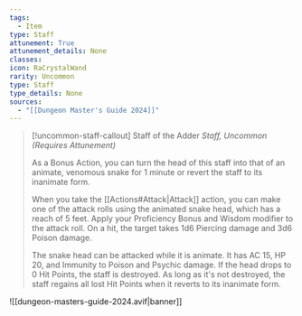 ```yaml
---
tags:
  - Item
type: Staff
attunement: True
attunement_details: None
classes:
icon: RaCrystalWand
rarity: Uncommon
type: Staff
type_details: None
sources: 
  - "[[Dungeon Master's Guide 2024]]"
---
```

>[!uncommon-staff-callout] Staff of the Adder
>_Staff, Uncommon (Requires Attunement)_
>
>As a Bonus Action, you can turn the head of this staff into that of an animate, venomous snake for 1 minute or revert the staff to its inanimate form.
>
>When you take the [[Actions#Attack\|Attack]] action, you can make one of the attack rolls using the animated snake head, which has a reach of 5 feet. Apply your Proficiency Bonus and Wisdom modifier to the attack roll. On a hit, the target takes 1d6 Piercing damage and 3d6 Poison damage.
>
>The snake head can be attacked while it is animate. It has AC 15, HP 20, and Immunity to Poison and Psychic damage. If the head drops to 0 Hit Points, the staff is destroyed. As long as it's not destroyed, the staff regains all lost Hit Points when it reverts to its inanimate form.
>


![[dungeon-masters-guide-2024.avif|banner]]